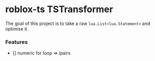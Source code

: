 # roblox-ts TSTransformer

The goal of this project is to take a raw `lua.List<lua.Statement>` and optimise it.

### Features

-   [] numeric for loop => ipairs

